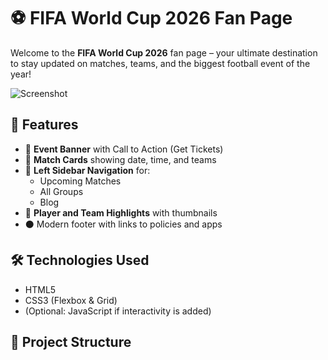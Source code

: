 # ⚽ FIFA World Cup 2026 Fan Page

Welcome to the **FIFA World Cup 2026** fan page – your ultimate destination to stay updated on matches, teams, and the biggest football event of the year!

![Screenshot](./screencapture-127-0-0-1-5500-index-html-2025-07-22-21_33_41.png)

## 🚀 Features

- 🎫 **Event Banner** with Call to Action (Get Tickets)
- 📅 **Match Cards** showing date, time, and teams
- 📰 **Left Sidebar Navigation** for:
  - Upcoming Matches
  - All Groups
  - Blog
- 🦿 **Player and Team Highlights** with thumbnails
- ⚫ Modern footer with links to policies and apps

## 🛠️ Technologies Used

- HTML5
- CSS3 (Flexbox & Grid)
- (Optional: JavaScript if interactivity is added)

## 📁 Project Structure

